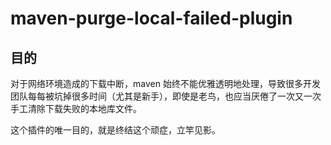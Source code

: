 # maven-purge-local-failed-plugin

## 目的
对于网络环境造成的下载中断，maven 始终不能优雅透明地处理，导致很多开发团队每每被坑掉很多时间（尤其是新手），即使是老鸟，也应当厌倦了一次又一次手工清除下载失败的本地库文件。  


这个插件的唯一目的，就是终结这个顽症，立竿见影。      

		
    
    
